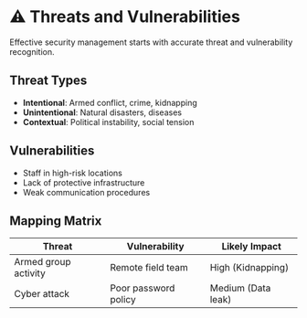 # ⚠️ Threats and Vulnerabilities

Effective security management starts with accurate threat and vulnerability recognition.

## Threat Types
- **Intentional**: Armed conflict, crime, kidnapping
- **Unintentional**: Natural disasters, diseases
- **Contextual**: Political instability, social tension

## Vulnerabilities
- Staff in high-risk locations
- Lack of protective infrastructure
- Weak communication procedures

## Mapping Matrix
| Threat | Vulnerability | Likely Impact |
|--------|---------------|----------------|
| Armed group activity | Remote field team | High (Kidnapping) |
| Cyber attack | Poor password policy | Medium (Data leak) |
